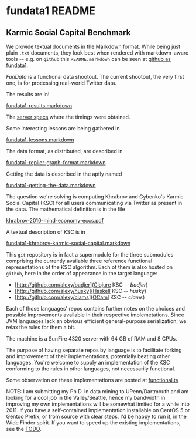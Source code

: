 fundata1 README
===============

Karmic Social Capital Benchmark
-------------------------------

We provide textual documents in the Markdown format.  While being just plain `.txt` documents, they look best when rendered with markdown-aware tools -- e.g. on `github` this `README.markdown` can be seen at [github as fundata1](http://github/alexy/fundata1). 

_FunData_ is a functional data shootout.  The current shootout, the very first one, is for processing real-world Twitter data.

The results are in!

[fundata1-results.markdown](fundata1-results.markdown)

The [server specs](fundata1-server.markdown) where the timings were obtained.

Some interesting lessons are being gathered in

[fundata1-lessons.markdown](fundata1-lessons.markdown)

The data format, as distributed, are described in 

[fundata1-replier-graph-format.markdown](fundata1-replier-graph-format.markdown)
	
Getting the data is described in the aptly named

[fundata1-getting-the-data.markdown](fundata1-getting-the-data.markdown)

The question we're solving is computing Khrabrov and Cybenko's Karmic Social Capital (KSC) for all users communicating via Twitter as present in the data.  The mathematical definition is in the file 

[khrabrov-2010-mind-economy-eccs.pdf](khrabrov-2010-mind-economy-eccs.pdf)
	
A textual description of KSC is in 

[fundata1-khrabrov-karmic-social-capital.markdown](fundata1-khrabrov-karmic-social-capital.markdown)	
	
This `git` repository is in fact a supermodule for the three submodules comprising the currently available three reference functional representations of the KSC algorithm.  Each of them is also hosted on `github`, here in the order of appearance in the target language:

* [http://github.com/alexy/badjer](Clojure KSC -- _badjer_)
* [http://github.com/alexy/husky](Haskell KSC -- _husky_)
* [http://github.com/alexy/clams](OCaml KSC -- _clams_)
	
Each of those languages' repos contains further notes on the choices and possible improvements available in their respective implemetations.  Since JVM languages lack an obvious efficient general-purpose serialization, we relax the rules for them a bit.
	
The machine is a SunFire 4320 server with 64 GB of RAM and 8 CPUs.
	
The purpose of having separate repos by language is to facilitate forking and improvement of their implementations, potentially beating other languages.  You're welcome to supply an implementation of the KSC conforming to the rules in other languages, not necessarily functional.  

Some observation on these implementations are posted at [functional.tv](http://functional.tv/)

NOTE: I am submitting my Ph.D. in data mining to UPenn/Dartmouth and am looking for a cool job in the Valley/Seattle, hence my bandwidth in improving my own implementations will be somewhat limited for a while into 2011.  If you have a self-contained implementation installable on CentOS 5 or Gentoo Prefix, or from source with clear steps, I'd be happy to run it, in the Wide Finder spirit.  If you want to speed up the existing implementations, see the [TODO](TODO.markdown).

	